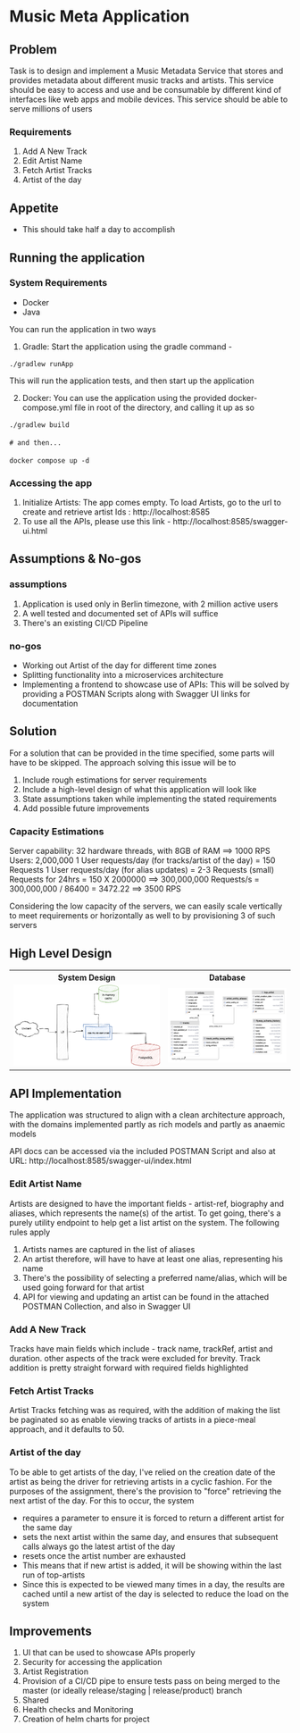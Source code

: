 # Music Meta Application

## Problem

Task is to design and implement a Music Metadata Service that stores and provides metadata about different music tracks
and artists. This service should be easy to access and use and be consumable by different kind of interfaces like web
apps and mobile devices. This service should be able to serve millions of users

### Requirements

1. Add A New Track
2. Edit Artist Name
3. Fetch Artist Tracks
4. Artist of the day

## Appetite

- This should take half a day to accomplish

## Running the application

### System Requirements

- Docker
- Java

You can run the application in two ways
1. Gradle: Start the application using the gradle command - 
```
./gradlew runApp
```
This will run the application tests, and then start up the application

2. Docker: You can use the application using the provided docker-compose.yml file in root of the directory, and calling it up as so

```
./gradlew build

# and then... 

docker compose up -d
```

### Accessing the app

1. Initialize Artists: The app comes empty. To load Artists, go to the url to create and retrieve artist
   Ids : http://localhost:8585
2. To use all the APIs, please use this link - http://localhost:8585/swagger-ui.html

## Assumptions & No-gos

### assumptions

1. Application is used only in Berlin timezone, with 2 million active users
2. A well tested and documented set of APIs will suffice
3. There's an existing CI/CD Pipeline

### no-gos

- Working out Artist of the day for different time zones
- Splitting functionality into a microservices architecture
- Implementing a frontend to showcase use of APIs: This will be solved by providing a POSTMAN Scripts along with Swagger
  UI links for documentation

## Solution

For a solution that can be provided in the time specified, some parts will have to be skipped. The approach solving this
issue will be to

1. Include rough estimations for server requirements
2. Include a high-level design of what this application will look like
3. State assumptions taken while implementing the stated requirements
4. Add possible future improvements

### Capacity Estimations

Server capability: 32 hardware threads, with 8GB of RAM ==> 1000 RPS
Users: 2,000,000
1 User requests/day (for tracks/artist of the day) = 150 Requests
1 User requests/day (for alias updates) = 2-3 Requests (small)
Requests for 24hrs = 150 X 2000000 ==> 300,000,000
Requests/s = 300,000,000 / 86400 = 3472.22 ==> 3500 RPS

Considering the low capacity of the servers, we can easily scale vertically to meet requirements or horizontally as well
to by provisioning 3 of such servers

## High Level Design

<table>
  <tr>
  <th>System Design</th>
  <th>Database</th>
  </tr>
  <tr>
  <td><img src="docs/ice-music-metadata-design.png"></td>
  <td><img src="docs/icemusic-db.png" width="500px"></td>
  </tr>
</table>

## API Implementation

The application was structured to align with a clean architecture approach, with the domains implemented partly as rich
models and partly as anaemic models

API docs can be accessed via the included POSTMAN Script and also at URL: http://localhost:8585/swagger-ui/index.html

### Edit Artist Name

Artists are designed to have the important fields - artist-ref, biography and aliases, which represents the name(s) of
the artist. To get going, there's a purely utility endpoint to help get a list artist on the system.
The following rules apply

1. Artists names are captured in the list of aliases
2. An artist therefore, will have to have at least one alias, representing his name
3. There's the possibility of selecting a preferred name/alias, which will be used going forward for that artist
4. API for viewing and updating an artist can be found in the attached POSTMAN Collection, and also in Swagger UI

### Add A New Track

Tracks have main fields which include - track name, trackRef, artist and duration. other aspects of the track were
excluded for brevity. Track addition is pretty straight forward with required fields highlighted

### Fetch Artist Tracks

Artist Tracks fetching was as required, with the addition of making the list be paginated so as enable viewing tracks of
artists in a piece-meal approach, and it defaults to 50.

### Artist of the day

To be able to get artists of the day, I've relied on the creation date of the artist as being the driver for retrieving
artists in a cyclic fashion. For the purposes of the assignment, there's the provision to "force" retrieving the next
artist of the day. For this to occur, the system

- requires a parameter to ensure it is forced to return a different artist for the same day
- sets the next artist within the same day, and ensures that subsequent calls always go the latest artist of the day
- resets once the artist number are exhausted
- This means that if new artist is added, it will be showing within the last run of top-artists
- Since this is expected to be viewed many times in a day, the results are cached until a new artist of the day is
  selected to reduce the load on the system

## Improvements

1. UI that can be used to showcase APIs properly
2. Security for accessing the application
3. Artist Registration
4. Provision of a CI/CD pipe to ensure tests pass on being merged to the master (or ideally release/staging |
   release/product) branch
5. Shared
6. Health checks and Monitoring
7. Creation of helm charts for project
